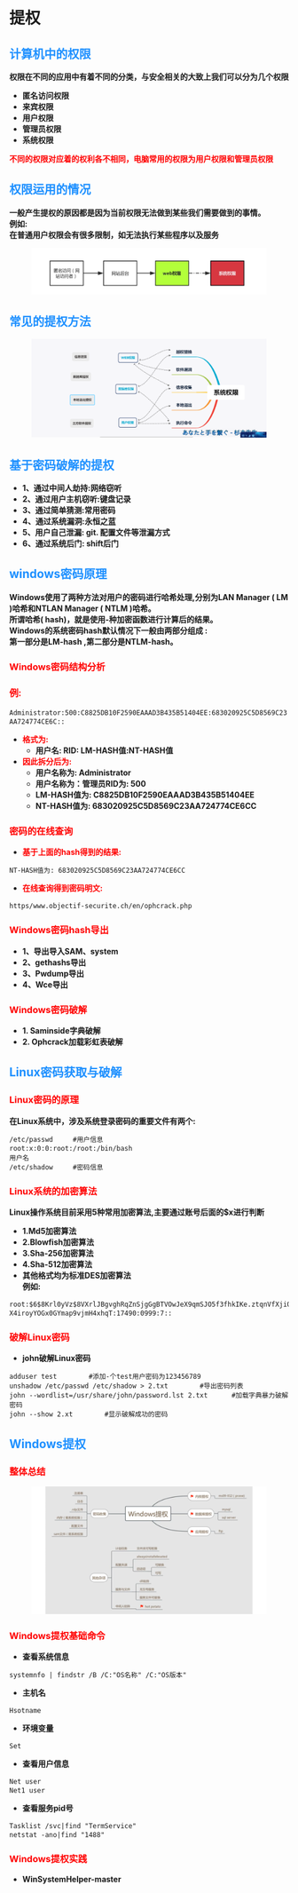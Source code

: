 # 提权
## <font color = #1E90FF>计算机中的权限</font>
__权限在不同的应用中有着不同的分类，与安全相关的大致上我们可以分为几个权限__
- **匿名访问权限**
- **来宾权限**
- **用户权限**
- **管理员权限**
- **系统权限**

__<font color = #FF0000>不同的权限对应着的权利各不相同，电脑常用的权限为用户权限和管理员权限</font><BR>__

## <font color = #1E90FF>权限运用的情况</font>
__一般产生提权的原因都是因为当前权限无法做到某些我们需要做到的事情。<BR>例如:<BR>在普通用户权限会有很多限制，如无法执行某些程序以及服务__
</figure>
     <figure class="thumbnails">
        <img src="picture/tq/tq1.png">
</figure>

## <font color = #1E90FF>常见的提权方法</font>
</figure>
     <figure class="thumbnails">
        <img src="picture/tq/tq2.png">
</figure>

## <font color = #1E90FF>基于密码破解的提权</font>
- **1、通过中间人劫持:网络窃听**
- **2、通过用户主机窃听:键盘记录**
- **3、通过简单猜测:常用密码**
- **4、通过系统漏洞:永恒之蓝**
- **5、用户自己泄漏: git. 配置文件等泄漏方式**
- **6、通过系统后门: shift后门**

## <font color = #1E90FF>windows密码原理</font>
__Windows使用了两种方法对用户的密码进行哈希处理,分别为LAN Manager ( LM )哈希和NTLAN Manager ( NTLM )哈希。<BR>所谓哈希( hash)，就是使用-种加密函数进行计算后的结果。<BR>Windows的系统密码hash默认情况下一般由两部分组成 :<BR>第一部分是LM-hash ,第二部分是NTLM-hash。__

### <font color = #FF0000>Windows密码结构分析</font><BR>
### <font color = #FF0000>例:</font><BR>
```
Administrator:500:C8825DB10F2590EAAAD3B435B51404EE:683020925C5D8569C23
AA724774CE6C::

```
- **<font color = #FF0000>格式为:</font><BR>**
    - **用户名: RID: LM-HASH值:NT-HASH值**
- **<font color = #FF0000>因此拆分后为:</font><BR>**
    - **用户名称为: Administrator**
    - **用户名称为：管理员RID为: 500**
    - **LM-HASH值为: C8825DB10F2590EAAAD3B435B51404EE**
    - **NT-HASH值为: 683020925C5D8569C23AA724774CE6CC**

### <font color = #FF0000>密码的在线查询</font><BR>
- **<font color = #FF0000>基于上面的hash得到的结果:</font><BR>**
```
NT-HASH值为: 683020925C5D8569C23AA724774CE6CC
```
- **<font color = #FF0000>在线查询得到密码明文:</font><BR>**
```
https/www.objectif-securite.ch/en/ophcrack.php
```
### <font color = #FF0000>Windows密码hash导出</font><BR>
- **1、导出导入SAM、system**
- **2、gethashs导出**
- **3、Pwdump导出**
- **4、Wce导出**

### <font color = #FF0000>Windows密码破解</font><BR>

- **1. Saminside字典破解**
- **2. Ophcrack加载彩虹表破解**

## <font color = #1E90FF>Linux密码获取与破解</font>
### <font color = #FF0000>Linux密码的原理</font><BR>

__在Linux系统中，涉及系统登录密码的重要文件有两个:__
```linux
/etc/passwd     #用户信息
root:x:0:0:root:/root:/bin/bash
用户名
/etc/shadow     #密码信息

```

### <font color = #FF0000>Linux系统的加密算法</font><BR>
__Linux操作系统目前采用5种常用加密算法,主要通过账号后面的$x进行判断__
- **1.Md5加密算法**
- **2.Blowfish加密算法**
- **3.Sha-256加密算法**
- **4.Sha-512加密算法**
- **其他格式均为标准DES加密算法<BR>例如:**
```
root:$6$8Krl0yVz$8VXrlJBgvghRqZnSjgGgBTVOwJeX9qmSJO5f3fhkIKe.ztqnVfXjiQoANd9
X4iroyYOGx0GYmap9vjmH4xhqT:17490:0999:7::
```

### <font color = #FF0000>破解Linux密码</font><BR>

- **john破解Linux密码**
```
adduser test        #添加-个test用户密码为123456789
unshadow /etc/passwd /etc/shadow > 2.txt        #导出密码列表
john --wordlist=/usr/share/john/password.lst 2.txt      #加载字典暴力破解密码
john --show 2.xt        #显示破解成功的密码
```

## <font color = #1E90FF>Windows提权</font>
### <font color = #FF0000>整体总结</font><BR>
</figure>
     <figure class="thumbnails">
        <img src="picture/tq/tq3.png">
</figure>

### <font color = #FF0000>Windows提权基础命令</font><BR>
- **查看系统信息**
```
systemnfo | findstr /B /C:"OS名称" /C:"OS版本"
```

- **主机名**
```
Hsotname
```

- **环境变量**
```
Set
```

- **查看用户信息**
```
Net user
Net1 user
```

- **查看服务pid号**
```
Tasklist /svc|find "TermService" 
netstat -ano|find "1488"
```

### <font color = #FF0000>Windows提权实践</font><BR>
- **WinSystemHelper-master**
